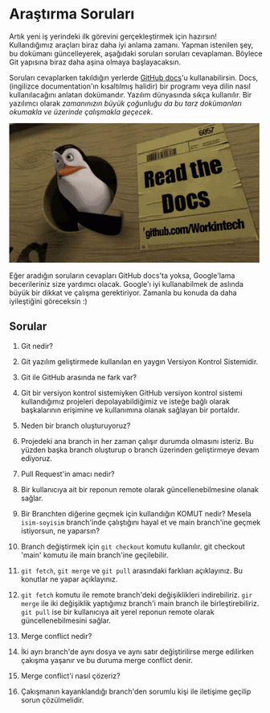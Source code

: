 # Araştırma Soruları

Artık yeni iş yerindeki ilk görevini gerçekleştirmek için hazırsın! Kullandığımız araçları biraz daha iyi anlama zamanı. Yapman istenilen şey, bu dokümanı güncelleyerek, aşağıdaki soruları soruları cevaplaman. Böylece Git yapısına biraz daha aşina olmaya başlayacaksın.

Soruları cevaplarken takıldığın yerlerde [GitHub docs](https://docs.github.com/en)'u kullanabilirsin. Docs, (ingilizce documentation'ın kısaltılmış halidir) bir programı veya dilin nasıl kullanılacağını anlatan dokümandır. Yazılım dünyasında sıkça kullanılır. Bir yazılımcı olarak _zamanınızın büyük çoğunluğu da bu tarz dokümanları okumakla ve üzerinde çalışmakla geçecek_.

![READ THE DOCS](https://github.com/Workintech/FSWeb-S1G1-Projesi-Web-Development-Projesi-icin-Git/blob/main/read-the-docs-wit.gif?raw=true)

Eğer aradığın soruların cevapları GitHub docs'ta yoksa, Google'lama becerileriniz size yardımcı olacak. Google'ı iyi kullanabilmek de aslında büyük bir dikkat ve çalışma gerektiriyor. Zamanla bu konuda da daha iyileştiğini göreceksin :)

## Sorular

1. Git nedir?

1. Git yazılım geliştirmede kullanılan en yaygın Versiyon Kontrol Sistemidir.

1. Git ile GitHub arasında ne fark var?

1. Git bir versiyon kontrol sistemiyken GitHub versiyon kontrol sistemi kullandığımız projeleri depolayabildiğimiz ve isteğe bağlı olarak başkalarının erişimine ve kullanımına olanak sağlayan bir portaldır.

1. Neden bir branch oluşturuyoruz?

1. Projedeki ana branch in her zaman çalışır durumda olmasını isteriz. Bu yüzden başka branch oluşturup o branch üzerinden geliştirmeye devam ediyoruz.

1. Pull Request'in amacı nedir?

1. Bir kullanıcıya ait bir reponun remote olarak güncellenebilmesine olanak sağlar.

1. Bir Branchten diğerine geçmek için kullandığın KOMUT nedir? Mesela `isim-soyisim` branch'inde çalıştığını hayal et ve main branch'ine geçmek istiyorsun, ne yaparsın?

1. Branch değiştirmek için `git checkout` komutu kullanılır. git checkout 'main' komutu ile main branch'ine geçilebilir.

1. `git fetch`, `git merge` ve `git pull` arasındaki farklıarı açıklayınız. Bu konutlar ne yapar açıklayınız.

1. `git fetch` komutu ile remote branch'deki değişiklikleri indirebiliriz. `gir merge` ile iki değişiklik yaptığımız branch'i main branch ile birleştirebiliriz. `git pull` ise bir kullanıcıya ait yerel reponun remote olarak güncellenebilmesini sağlar.

1. Merge conflict nedir?

1. İki ayrı branch'de aynı dosya ve aynı satır değiştirilirse merge edilirken çakışma yaşanır ve bu duruma merge conflict denir.

1. Merge conflict'i nasıl çözeriz?

1. Çakışmanın kayanklandığı branch'den sorumlu kişi ile iletişime geçilip sorun çözülmelidir.
